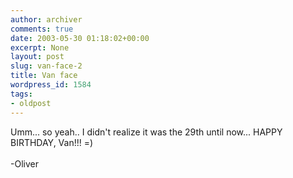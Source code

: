 ```yaml
---
author: archiver
comments: true
date: 2003-05-30 01:18:02+00:00
excerpt: None
layout: post
slug: van-face-2
title: Van face
wordpress_id: 1584
tags:
- oldpost
---
```


Umm... so yeah.. I didn't realize it was the 29th until now... HAPPY BIRTHDAY, Van!!! =)<br /><br />-Oliver